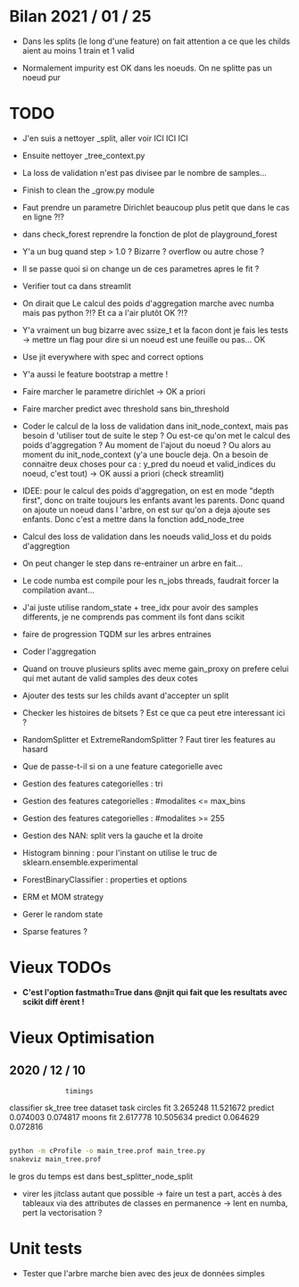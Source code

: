 
# Bilan 2021 / 01 / 25

- Dans les splits (le long d'une feature) on fait attention a ce que les childs aient au
 moins 1 train et 1 valid
 
- Normalement impurity est OK dans les noeuds. On ne splitte pas un noeud pur


# TODO

- J'en suis a nettoyer _split, aller voir ICI ICI ICI

- Ensuite nettoyer _tree_context.py

- La loss de validation n'est pas divisee par le nombre de samples...

- Finish to clean the _grow.py module

- Faut prendre un parametre Dirichlet beaucoup plus petit que dans le cas en ligne ?!?

- dans check_forest reprendre la fonction de plot de playground_forest

- Y'a un bug quand step > 1.0 ? Bizarre ? overflow ou autre chose ?

- Il se passe quoi si on change un de ces parametres apres le fit ?

- Verifier tout ca dans streamlit

- On dirait que Le calcul des poids d'aggregation marche avec numba mais pas python
 ?!? Et ca a l'air plutôt OK ?!?

- Y'a vraiment un bug bizarre avec ssize_t et la facon dont je fais les tests
 -> mettre un flag pour dire si un noeud est une feuille ou pas... OK

- Use jit everywhere with spec and correct options

- Y'a aussi le feature bootstrap a mettre !

- Faire marcher le parametre dirichlet -> OK a priori

- Faire marcher predict avec threshold sans bin_threshold

- Coder le calcul de la loss de validation dans init_node_context, mais pas besoin d
'utiliser tout de suite le step ? Ou est-ce qu'on met le calcul des poids d'aggregation ? Au moment de l'ajout du
 noeud ? Ou alors au moment du init_node_context (y'a une boucle deja. On a besoin de
  connaitre deux choses pour ca : y_pred du noeud et valid_indices du noeud, c'est
   tout) -> OK aussi a priori (check streamlit)

- IDEE: pour le calcul des poids d'aggregation, on est en mode "depth first", donc on
 traite toujours les enfants avant les parents. Donc quand on ajoute un noeud dans l
 'arbre, on est sur qu'on a deja ajoute ses enfants. Donc c'est a mettre dans la
  fonction add_node_tree

- Calcul des loss de validation dans les noeuds valid_loss et du poids d'aggregtion

- On peut changer le step dans re-entrainer un arbre en fait...

- Le code numba est compile pour les n_jobs threads, faudrait forcer la compilation
 avant... 

- J'ai juste utilise random_state + tree_idx pour
   avoir des samples differents, je ne comprends pas comment ils font dans scikit

- faire de progression TQDM sur les arbres entraines

- Coder l'aggregation

- Quand on trouve plusieurs splits avec meme gain_proxy on prefere celui qui met
 autant de valid samples des deux cotes 
 
- Ajouter des tests sur les childs avant d'accepter un split

- Checker les histoires de bitsets ? Est ce que ca peut etre interessant ici ?

- RandomSplitter et ExtremeRandomSplitter ? Faut tirer les features au hasard 

- Que de passe-t-il si on a une feature categorielle avec 

- Gestion des features categorielles : tri 

- Gestion des features categorielles : #modalites <= max_bins

- Gestion des features categorielles : #modalites >= 255

- Gestion des NAN: split vers la gauche et la droite

- Histogram binning : pour l'instant on utilise le truc de sklearn.ensemble.experimental

- ForestBinaryClassifier : properties et options 

- ERM et MOM strategy

- Gerer le random state

- Sparse features ?

# Vieux TODOs

- **C'est l'option fastmath=True dans @njit qui fait que les resultats avec scikit diff
èrent !**


# Vieux Optimisation


## 2020 / 12 / 10

                  timings
classifier        sk_tree       tree
dataset task
circles fit      3.265248  11.521672
        predict  0.074003   0.074817
moons   fit      2.617778  10.505634
        predict  0.064629   0.072816

```bash

python -m cProfile -o main_tree.prof main_tree.py
snakeviz main_tree.prof
```
le gros du temps est dans best_splitter_node_split

- virer les jitclass autant que possible -> faire un test a part, accès à des
 tableaux via des attributes de classes en permanence -> lent en numba, pert la
  vectorisation ?

# Unit tests

- Tester que l'arbre marche bien avec des jeux de données simples

